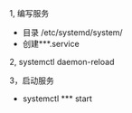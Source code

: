 1, 编写服务
- 目录 /etc/systemd/system/
- 创建***.service

2, systemctl daemon-reload

3，启动服务
- systemctl *** start

